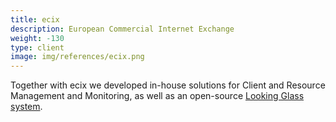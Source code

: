 ```yaml
---
title: ecix
description: European Commercial Internet Exchange
weight: -130
type: client
image: img/references/ecix.png
---
```

Together with ecix we developed in-house solutions
for Client and Resource Management and Monitoring,
as well as an open-source
[Looking Glass system](https://github.com/ecix/birdseye).
